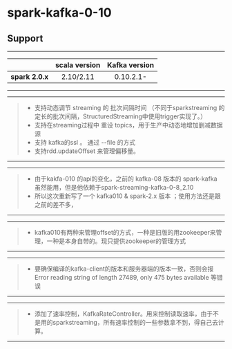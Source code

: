 # spark-kafka-0-10
## Support
---
|                    | scala version      |Kafka version       | 
|:------------------:|:------------------:|:------------------:|
| **spark 2.0.x**    | 2.10/2.11          | 0.10.2.1- | 
---
-------------------
> - 支持动态调节 streaming 的 批次间隔时间 （不同于sparkstreaming 的 定长的批次间隔，StructuredStreaming中使用trigger实现了。） <br/>
> - 支持在streaming过程中 重设 topics，用于生产中动态地增加删减数据源 <br/>
> - 支持 kafka的ssl 。 通过 --file 的方式<br/>
> - 支持rdd.updateOffset 来管理偏移量。 <br/>
-------------------

-------------------
> - 由于kakfa-010 的api的变化，之前的 kafka-08 版本的 spark-kafka 虽然能用，但是他依赖于spark-streaming-kafka-0-8_2.10 <br/>
> - 所以这次重新写了一个 kafka010 & spark-2.x 版本 ；使用方法还是跟之前的差不多， <br/>
-------------------

-------------------
> - kafka010有两种来管理offset的方式，一种是旧版的用zookeeper来管理，一种是本身自带的。现只提供zookeeper的管理方式
-------------------

-------------------
> - 要确保编译的kafka-client的版本和服务器端的版本一致，否则会报 Error reading string of length 27489, only 475 bytes available 等错误<br/>
-------------------

-------------------
> - 添加了速率控制，KafkaRateController。用来控制读取速率，由于不是用的sparkstreaming，所有速率控制的一些参数拿不到，得自己去计算。<br>
-------------------
